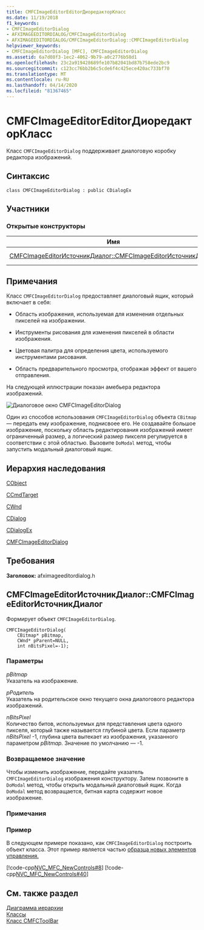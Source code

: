 ```yaml
---
title: CMFCImageEditorEditorДиоредакторКласс
ms.date: 11/19/2018
f1_keywords:
- CMFCImageEditorDialog
- AFXIMAGEEDITORDIALOG/CMFCImageEditorDialog
- AFXIMAGEEDITORDIALOG/CMFCImageEditorDialog::CMFCImageEditorDialog
helpviewer_keywords:
- CMFCImageEditorDialog [MFC], CMFCImageEditorDialog
ms.assetid: 6a7d08f3-1ec2-4062-9b79-a0c2776b58d1
ms.openlocfilehash: 23c2a919428689fe107b82041bd87b758ede2bc9
ms.sourcegitcommit: c123cc76bb2b6c5cde6f4c425ece420ac733bf70
ms.translationtype: MT
ms.contentlocale: ru-RU
ms.lasthandoff: 04/14/2020
ms.locfileid: "81367465"
---
```

# <a name="cmfcimageeditordialog-class"></a>CMFCImageEditorEditorДиоредакторКласс

Класс `CMFCImageEditorDialog` поддерживает диалоговую коробку редактора изображений.

## <a name="syntax"></a>Синтаксис

```
class CMFCImageEditorDialog : public CDialogEx
```

## <a name="members"></a>Участники

### <a name="public-constructors"></a>Открытые конструкторы

|Имя|Описание|
|----------|-----------------|
|[CMFCImageEditorИсточникДиалог::CMFCImageEditorИсточникДиалог](#cmfcimageeditordialog)|Формирует объект `CMFCImageEditorDialog`.|

## <a name="remarks"></a>Примечания

Класс `CMFCImageEditorDialog` предоставляет диалоговый ящик, который включает в себя:

- Область изображения, используемая для изменения отдельных пикселей на изображении.

- Инструменты рисования для изменения пикселей в области изображения.

- Цветовая палитра для определения цвета, используемого инструментами рисования.

- Область предварительного просмотра, отображая эффект от вашего отправления.

На следующей иллюстрации показан амебьера редактора изображений.

![Диалоговое окно CMFCImageEditorDialog](../../mfc/reference/media/imageedit.png "Диалоговое окно CMFCImageEditorDialog")

Один из способов использования `CMFCImageEditorDialog` объекта `CBitmap` — передать ему изображение, поднисвоее его. Не создавайте большое изображение, поскольку область редактирования изображений имеет ограниченный размер, а логический размер пикселя регулируется в соответствии с этой областью. Вызовите `DoModal` метод, чтобы запустить модальный диалоговый ящик.

## <a name="inheritance-hierarchy"></a>Иерархия наследования

[CObject](../../mfc/reference/cobject-class.md)

[CCmdTarget](../../mfc/reference/ccmdtarget-class.md)

[CWnd](../../mfc/reference/cwnd-class.md)

[CDialog](../../mfc/reference/cdialog-class.md)

[CDialogEx](../../mfc/reference/cdialogex-class.md)

[CMFCImageEditorDialog](../../mfc/reference/cmfcimageeditordialog-class.md)

## <a name="requirements"></a>Требования

**Заголовок:** afximageeditordialog.h

## <a name="cmfcimageeditordialogcmfcimageeditordialog"></a><a name="cmfcimageeditordialog"></a>CMFCImageEditorИсточникДиалог::CMFCImageEditorИсточникДиалог

Формирует объект `CMFCImageEditorDialog`.

```
CMFCImageEditorDialog(
    CBitmap* pBitmap,
    CWnd* pParent=NULL,
    int nBitsPixel=-1);
```

### <a name="parameters"></a>Параметры

*pBitmap*<br/>
Указатель на изображение.

*pРодитель*<br/>
Указатель на родительское окно текущего окна диалогового редактора изображений.

*nBitsPixel*<br/>
Количество битов, используемых для представления цвета одного пикселя, который также называется глубиной цвета.  Если параметр *nBitsPixel* -1, глубина цвета вытекает из изображения, указанного параметром *pBitmap.* Значение по умолчанию — -1.

### <a name="return-value"></a>Возвращаемое значение

Чтобы изменить изображение, передайте указатель `CMFCImageEditorDialog` изображения конструктору. Затем позвоните в `DoModal` метод, чтобы открыть модальный диалоговый ящик. Когда `DoModal` метод возвращается, битная карта содержит новое изображение.

### <a name="remarks"></a>Примечания

### <a name="example"></a>Пример

В следующем примере показано, как `CMFCImageEditorDialog` построить объект класса. Этот пример является частью [образца новых элементов управления.](../../overview/visual-cpp-samples.md)

[!code-cpp[NVC_MFC_NewControls#8](../../mfc/reference/codesnippet/cpp/cmfcimageeditordialog-class_1.cpp)]
[!code-cpp[NVC_MFC_NewControls#40](../../mfc/reference/codesnippet/cpp/cmfcimageeditordialog-class_2.cpp)]

## <a name="see-also"></a>См. также раздел

[Диаграмма иерархии](../../mfc/hierarchy-chart.md)<br/>
[Классы](../../mfc/reference/mfc-classes.md)<br/>
[Класс CMFCToolBar](../../mfc/reference/cmfctoolbar-class.md)
